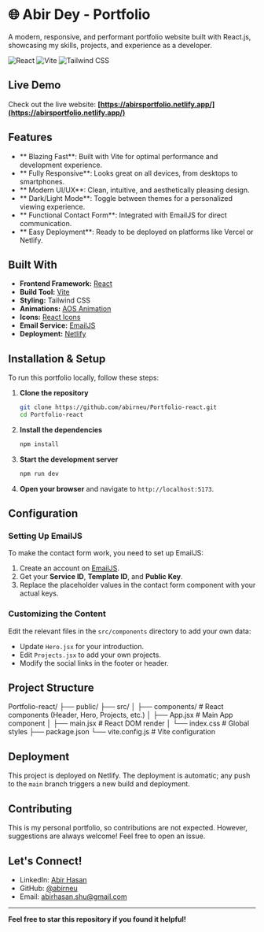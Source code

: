 # 🌐 Abir Dey - Portfolio

A modern, responsive, and performant portfolio website built with React.js, showcasing my skills, projects, and experience as a developer.

![React](https://img.shields.io/badge/React-20232A?style=for-the-badge&logo=react&logoColor=61DAFB)
![Vite](https://img.shields.io/badge/Vite-B73BFE?style=for-the-badge&logo=vite&logoColor=FFD62E)
![Tailwind CSS](https://img.shields.io/badge/Tailwind_CSS-38B2AC?style=for-the-badge&logo=tailwind-css&logoColor=white)
##  Live Demo

Check out the live website: **[https://abirsportfolio.netlify.app/](https://abirsportfolio.netlify.app/)**

##  Features

- ** Blazing Fast**: Built with Vite for optimal performance and development experience.
- ** Fully Responsive**: Looks great on all devices, from desktops to smartphones.
- ** Modern UI/UX**: Clean, intuitive, and aesthetically pleasing design.
- ** Dark/Light Mode**: Toggle between themes for a personalized viewing experience.
- ** Functional Contact Form**: Integrated with EmailJS for direct communication.
- ** Easy Deployment**: Ready to be deployed on platforms like Vercel or Netlify.

##  Built With

- **Frontend Framework:** [React](https://reactjs.org/)
- **Build Tool:** [Vite](https://vitejs.dev/)
- **Styling:** Tailwind CSS
- **Animations:** [AOS Animation](https://michalsnik.github.io/aos/)
- **Icons:** [React Icons](https://react-icons.github.io/react-icons/)
- **Email Service:** [EmailJS](https://www.emailjs.com/)
- **Deployment:** [Netlify](https://www.netlify.com/)

##  Installation & Setup

To run this portfolio locally, follow these steps:

1.  **Clone the repository**
    ```bash
    git clone https://github.com/abirneu/Portfolio-react.git
    cd Portfolio-react
    ```

2.  **Install the dependencies**
    ```bash
    npm install
    ```

3.  **Start the development server**
    ```bash
    npm run dev
    ```
4.  **Open your browser** and navigate to `http://localhost:5173`.

##  Configuration

### Setting Up EmailJS
To make the contact form work, you need to set up EmailJS:

1.  Create an account on [EmailJS](https://www.emailjs.com/).
2.  Get your **Service ID**, **Template ID**, and **Public Key**.
3.  Replace the placeholder values in the contact form component with your actual keys.

### Customizing the Content
Edit the relevant files in the `src/components` directory to add your own data:
- Update `Hero.jsx` for your introduction.
- Edit `Projects.jsx` to add your own projects.
- Modify the social links in the footer or header.

##  Project Structure
Portfolio-react/
├── public/
├── src/
│ ├── components/ # React components (Header, Hero, Projects, etc.)
│ ├── App.jsx # Main App component
│ ├── main.jsx # React DOM render
│ └── index.css # Global styles
├── package.json
└── vite.config.js # Vite configuration


##  Deployment

This project is deployed on Netlify. The deployment is automatic; any push to the `main` branch triggers a new build and deployment.

##  Contributing

This is my personal portfolio, so contributions are not expected. However, suggestions are always welcome! Feel free to open an issue.

##  Let's Connect!

- LinkedIn: [Abir Hasan](https://www.linkedin.com/in/abirneu/)
- GitHub: [@abirneu](https://github.com/abirneu)
- Email: [abirhasan.shu@gmail.com](mailto:abirhasan.shu@gmail.com)

---
 **Feel free to star this repository if you found it helpful!**

